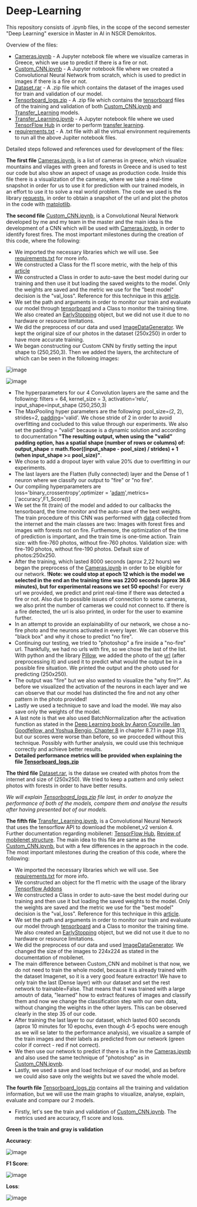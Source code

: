 # Deep-Learning
This repository consists of .ipynb files, in the scope of the second semester "Deep Learning" exersice in Master in AI in NSCR Demokritos.

Overview of the files:
* [Cameras.ipynb](https://github.com/Andreas-Stefopoulos/Deep-Learning/blob/main/Cameras.ipynb) - A Jupyter notebook file where we visualize cameras in Greece, which we use to predict if there is a fire or not.
* [Custom_CNN.ipynb](https://github.com/Andreas-Stefopoulos/Deep-Learning/blob/main/Custom_CNN.ipynb) - A Jupyter notebook file where we created a Convolutional Neural Network from scratch, which is used to predict in images if there is a fire or not.
* [Dataset.rar](https://github.com/Andreas-Stefopoulos/Deep-Learning/blob/main/Dataset.rar) - A .zip file which contains the dataset of the images used for train and validation of our model.
* [Tensorboard_logs.zip](https://github.com/Andreas-Stefopoulos/Deep-Learning/blob/main/Tensorboard_logs.zip) - A .zip file which contains the [tensorboard](https://www.tensorflow.org/tensorboard) files of the training and validation of both [Custom_CNN.ipynb](https://github.com/Andreas-Stefopoulos/Deep-Learning/blob/main/Custom_CNN.ipynb) and [Transfer_Learning](https://github.com/Andreas-Stefopoulos/Deep-Learning/blob/main/Transfer_Learning.ipynb) models.
* [Transfer_Learning.ipynb](https://github.com/Andreas-Stefopoulos/Deep-Learning/blob/main/Transfer_Learning.ipynb) - A Jupyter notebook file where we used [TensorFlow Hub](https://www.tensorflow.org/hub) in order to perform [transfer learning](https://www.tensorflow.org/tutorials/images/transfer_learning).
* [requirements.txt](https://github.com/Andreas-Stefopoulos/Deep-Learning/blob/main/requirements.txt) - A .txt file with all the virtual environment requirements to run all the above Jupiter notebook files.

Detailed steps followed and references used for development of the files:

**The first file** [Cameras.ipynb](https://github.com/Andreas-Stefopoulos/Deep-Learning/blob/main/Cameras.ipynb), is a list of cameras in greece, which visualize mountains and vilages with green and forests in Greece and is used to test our code but also show an aspect of usage as production code. Inside this file there is a visualization of the cameras, where we take a real-time snapshot in order for us to use it for prediction with our trained models, in an effort to use it to solve a real world problem. The code we used is the library [requests](https://realpython.com/python-requests/), in order to obtain a snapshot of the url and plot the photos in the code with [matplotlib](https://matplotlib.org/).

**The second file** [Custom_CNN.ipynb](https://github.com/Andreas-Stefopoulos/Deep-Learning/blob/main/Custom_CNN.ipynb), is a Convolutional Neural Network developed by me and my team in the master and the main idea is the development of a CNN which will be used with [Cameras.ipynb](https://github.com/Andreas-Stefopoulos/Deep-Learning/blob/main/Cameras.ipynb), in order to identify forest fires. The most important milestones during the creation of this code, where the following:

* We imported the necessary libraries which we will use. See [requirements.txt](https://github.com/Andreas-Stefopoulos/Deep-Learning/blob/main/requirements.txt) for more info.
* We constructed a Class for the f1 score metric, with the help of this [article](https://stackoverflow.com/questions/64474463/custom-f1-score-metric-in-tensorflow)
* We constructed a Class in order to auto-save the best model during our training and then use it but loading the saved weights to the model. Only the weights are saved and the metric we use for the "best model" decision is the "val_loss". Reference for this technique in this [article](https://stackoverflow.com/questions/61630990/tensorflow-callback-how-to-save-best-model-on-the-memory-not-on-the-disk).
* We set the path and arguments in order to monitor our train and evaluate our model through [tensorboard](https://www.tensorflow.org/tensorboard) and a Class to monitor the training time. We also created an [EarlyStopping](https://www.tensorflow.org/api_docs/python/tf/keras/callbacks/EarlyStopping) object, but we did not use it due to no hardware or resource limitations.
* We did the preprocess of our data and used [ImageDataGenerator](https://www.tensorflow.org/api_docs/python/tf/keras/preprocessing/image/ImageDataGenerator). We kept the original size of our photos in the dataset (250x250) in order to have more accurate training.
* We began constructing our Custom CNN by firstly setting the input shape to (250,250,3). Then we added the layers, the architecture of which can be seen in the following images:  

![image](https://user-images.githubusercontent.com/75940880/124357191-eaba2a80-dc22-11eb-9e39-fcecb290eccd.png) 

![image](https://user-images.githubusercontent.com/75940880/124357249-366cd400-dc23-11eb-874a-e7f768926bce.png)

* The hyperparameters for our 4 Convolution layers are the same and the following:
       filters = 64,
       kernel_size = 3, 
       activation='relu',
       input_shape=input_shape (250,250,3)
* The MaxPooling hyper parameters are the following: pool_size=(2, 2), strides=2, [padding](https://www.tensorflow.org/api_docs/python/tf/keras/layers/MaxPool2D)='valid'. We chose stride of 2 in order to avoid overfitting and cocluded to this value through our experiments. We also set the padding = "valid" because is a dynamic solution and according to documentation **"The resulting output, when using the "valid" padding option, has a spatial shape (number of rows or columns) of: output_shape = math.floor((input_shape - pool_size) / strides) + 1 (when input_shape >= pool_size)"**.
* We chose to add a dropout layer with value 20% due to overfitting in our experiments.
* The last layers are the Flatten (fully connected) layer and the Dense of 1 neuron where we classify our output to "fire" or "no fire". 
* Our compiling hyperparameters are loss='binary_crossentropy',optimizer = '[adam](https://www.tensorflow.org/api_docs/python/tf/keras/optimizers/Adam)',metrics=['accuracy',F1_Score()]
* We set the fit (train) of the model and added to our callbacks the tensorboard, the time monitor and the auto-save of the best weights. The train procedure of this CNN was performed with [data](https://github.com/Andreas-Stefopoulos/Deep-Learning/blob/main/Dataset.rar) collected from the internet and the main classes are two: Images with forest fires and images with forests not on fire. Furthemore, the optimization of the time of prediction is important, and the train time is one-time action. Train size: with fire-760 photos, without fire-760 photos. Validation size: with fire-190 photos, without fire-190 photos. Default size of photos:250x250.
* After the training, which lasted 8000 seconds (aprox 2,22 hours) we began the preprocess of the [Cameras.ipynb](https://github.com/Andreas-Stefopoulos/Deep-Learning/blob/main/Cameras.ipynb) in order to be eligible for our network. **!Note: we could stop at epoch 12 which is the model we selected in the end an the training time was 2200 seconds (aprox 36.6 minutes), but for experimental reasons we set 50 epochs!** For every url we provided, we predict and print real-time if there was detected a fire or not. Also due to possible issues of connection to some cameras, we also print the number of cameras we could not connect to. If there is a fire detected, the url is also printed, in order for the user to examine further.
* In an attempt to provide an explainability of our network, we chose a no-fire photo and the neurons activated in every layer. We can observe this "black box" and why it chose to predict "no fire".
* Continuing our testing, we tried to "photoshop" a fire inside a "no-fire" url. Thankfully, we had no urls with fire, so we chose the last of the list. With python and the library [Pillow](https://pillow.readthedocs.io/en/stable/), we added the photo of the [url](https://wallpaperaccess.com/full/1817829.jpg) (after preprocessing it) and used it to predict what would the output be in a possible fire situation. We printed the output and the photo used for predicting (250x250).
* The output was "fire" but we also wanted to visualize the "why fire?". As before we visualized the activation of the neurons in each layer and we can observe that our model has distincted the fire and not any other pattern in the photo provided!
* Lastly we used a technique to save and load the model. We may also save only the weights of the model.
* A last note is that we also used BatchNormalization after the activation function as stated in the [Deep Learning book by Aaron Courville, Ian Goodfellow, and Yoshua Bengio, Chapter 8](https://www.deeplearningbook.org/contents/optimization.html) in chapter 8.7.1 in page 313, but our scores were worse than before, so we procceded without this technique. Possibly with further analysis, we could use this technique correctly and achieve better results.
* ****Detailed performance metrics will be provided when explaining the file [Tensorboard_logs.zip](https://github.com/Andreas-Stefopoulos/Deep-Learning/blob/main/Tensorboard_logs.zip)****

**The third file** [Dataset.rar](https://github.com/Andreas-Stefopoulos/Deep-Learning/blob/main/Dataset.rar), is the datase we created with photos from the internet and size of (250x250). We tried to keep a pattern and only select photos with forests in order to have better results.

_We will explain [Tensorboard_logs.zip](https://github.com/Andreas-Stefopoulos/Deep-Learning/blob/main/Tensorboard_logs.zip) file last, in order to analyze the performance of both of the models, compare them and analyse the results after having presented bot of our models._

**The fifth file** [Transfer_Learning.ipynb](https://github.com/Andreas-Stefopoulos/Deep-Learning/blob/main/Transfer_Learning.ipynb), is a Convolutional Neural Network that uses the tensorflow API to download the mobilenet_v2 version 4. Further documentation regarding mobilenet: [TensorFlow Hub](https://tfhub.dev/google/tf2-preview/mobilenet_v2/feature_vector/4), [Review of mobilenet structure](https://towardsdatascience.com/review-mobilenetv2-light-weight-model-image-classification-8febb490e61c). The main idea to this file are same as the [Custom_CNN.ipynb](https://github.com/Andreas-Stefopoulos/Deep-Learning/blob/main/Custom_CNN.ipynb), but with a few differences in the approach in the code. The most important milestones during the creation of this code, where the following:

* We imported the necessary libraries which we will use. See [requirements.txt](https://github.com/Andreas-Stefopoulos/Deep-Learning/blob/main/requirements.txt) for more info.
* We constructed an object for the f1 metric with the usage of the library [Tensorflow Addons](https://medium.com/tensorflow/introducing-tensorflow-addons-6131a50a3dcf)
* We constructed a Class in order to auto-save the best model during our training and then use it but loading the saved weights to the model. Only the weights are saved and the metric we use for the "best model" decision is the "val_loss". Reference for this technique in this [article](https://stackoverflow.com/questions/61630990/tensorflow-callback-how-to-save-best-model-on-the-memory-not-on-the-disk).
* We set the path and arguments in order to monitor our train and evaluate our model through [tensorboard](https://www.tensorflow.org/tensorboard) and a Class to monitor the training time. We also created an [EarlyStopping](https://www.tensorflow.org/api_docs/python/tf/keras/callbacks/EarlyStopping) object, but we did not use it due to no hardware or resource limitations.
* We did the preprocess of our data and used [ImageDataGenerator](https://www.tensorflow.org/api_docs/python/tf/keras/preprocessing/image/ImageDataGenerator). We changed the size of the images to 224x224 as stated in the documentation of mobilenet.
* The main difference between Custom_CNN and mobilnet is that now, we do not need to train the whole model, because it is already trained with the dataset Imagenet, so it is a very good feature extractor! We have to only train the last (Dense layer) with our dataset and set the rest network to trainable=False. That means that it was trained with a large amoutn of data, "learned" how to extract features of images and classify them and now we change the classification step with our own data, without changing the weights in the other layers. This can be observed clearly in the step 35 of our code.
* After training the last layer to our dataset, which lasted 600 seconds (aprox 10 minutes for 10 epochs, even though 4-5 epochs were enough as we will se later to the performance analysis), we visualize a sample of the train images and their labels as predicted from our network (green color if correct - red if not correct).
* We then use our network to predict if there is a fire in the [Cameras.ipynb](https://github.com/Andreas-Stefopoulos/Deep-Learning/blob/main/Cameras.ipynb) and also used the same technique of "photoshop" as in [Custom_CNN.ipynb](https://github.com/Andreas-Stefopoulos/Deep-Learning/blob/main/Custom_CNN.ipynb).
* Lastly, we used a save and load technique of our model, and as before we could also save only the weights but we saved the whole model.

**The fourth file** [Tensorboard_logs.zip](https://github.com/Andreas-Stefopoulos/Deep-Learning/blob/main/Tensorboard_logs.zip) contains all the training and validation information, but we will use the main graphs to visualize, analyse, explain, evaluate and compare our 2 models.

* Firstly, let's see the train and validation of [Custom_CNN.ipynb](https://github.com/Andreas-Stefopoulos/Deep-Learning/blob/main/Custom_CNN.ipynb). The metrics used are accuracy, f1 score and loss.

****Green is the train and gray is validation****

**Accuracy**:

![image](https://user-images.githubusercontent.com/75940880/124359635-7dac9200-dc2e-11eb-9b7a-38cd55a77693.png)

**F1 Score**:

![image](https://user-images.githubusercontent.com/75940880/124359680-b187b780-dc2e-11eb-99a8-2f9159cf7283.png)

**Loss**:

![image](https://user-images.githubusercontent.com/75940880/124359724-df6cfc00-dc2e-11eb-900f-ab1084145ddc.png)


